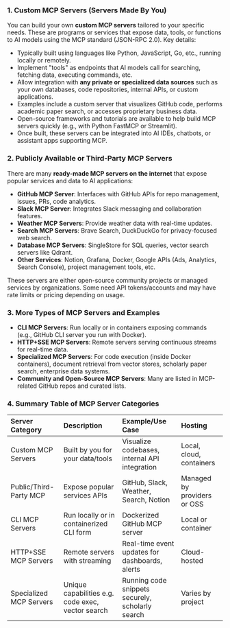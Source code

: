 ### 1. Custom MCP Servers (Servers Made By You)

You can build your own **custom MCP servers** tailored to your specific needs. These are programs or services that expose data, tools, or functions to AI models using the MCP standard (JSON-RPC 2.0). Key details:

- Typically built using languages like Python, JavaScript, Go, etc., running locally or remotely.
- Implement "tools" as endpoints that AI models call for searching, fetching data, executing commands, etc.
- Allow integration with **any private or specialized data sources** such as your own databases, code repositories, internal APIs, or custom applications.
- Examples include a custom server that visualizes GitHub code, performs academic paper search, or accesses proprietary business data.
- Open-source frameworks and tutorials are available to help build MCP servers quickly (e.g., with Python FastMCP or Streamlit).
- Once built, these servers can be integrated into AI IDEs, chatbots, or assistant apps supporting MCP.


### 2. Publicly Available or Third-Party MCP Servers

There are many **ready-made MCP servers on the internet** that expose popular services and data to AI applications:

- **GitHub MCP Server**: Interfaces with GitHub APIs for repo management, issues, PRs, code analytics.
- **Slack MCP Server**: Integrates Slack messaging and collaboration features.
- **Weather MCP Servers**: Provide weather data with real-time updates.
- **Search MCP Servers**: Brave Search, DuckDuckGo for privacy-focused web search.
- **Database MCP Servers**: SingleStore for SQL queries, vector search servers like Qdrant.
- **Other Services**: Notion, Grafana, Docker, Google APIs (Ads, Analytics, Search Console), project management tools, etc.

These servers are either open-source community projects or managed services by organizations. Some need API tokens/accounts and may have rate limits or pricing depending on usage.

### 3. More Types of MCP Servers and Examples

- **CLI MCP Servers**: Run locally or in containers exposing commands (e.g., GitHub CLI server you run with Docker).
- **HTTP+SSE MCP Servers**: Remote servers serving continuous streams for real-time data.
- **Specialized MCP Servers**: For code execution (inside Docker containers), document retrieval from vector stores, scholarly paper search, enterprise data systems.
- **Community and Open-Source MCP Servers**: Many are listed in MCP-related GitHub repos and curated lists.


### 4. Summary Table of MCP Server Categories

| Server Category | Description | Example/Use Case | Hosting |
| :-- | :-- | :-- | :-- |
| Custom MCP Servers | Built by you for your data/tools | Visualize codebases, internal API integration | Local, cloud, containers |
| Public/Third-Party MCP | Expose popular services APIs | GitHub, Slack, Weather, Search, Notion | Managed by providers or OSS |
| CLI MCP Servers | Run locally or in containerized CLI form | Dockerized GitHub MCP server | Local or container |
| HTTP+SSE MCP Servers | Remote servers with streaming | Real-time event updates for dashboards, alerts | Cloud-hosted |
| Specialized MCP Servers | Unique capabilities e.g. code exec, vector search | Running code snippets securely, scholarly search | Varies by project |

